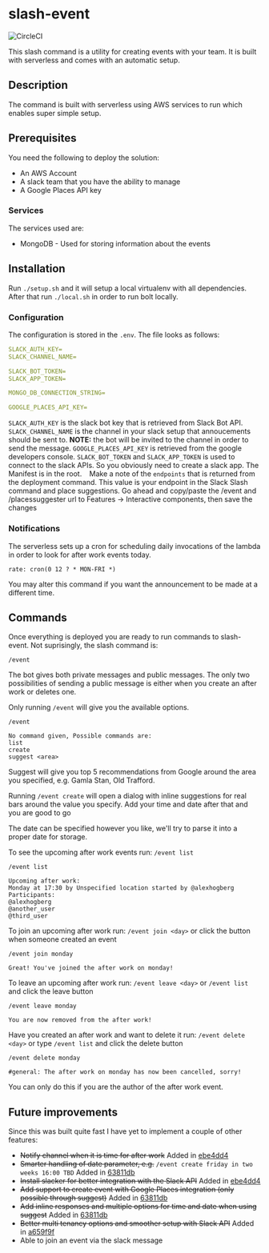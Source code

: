 # slash-event
![CircleCI](https://circleci.com/gh/alexhogberg/slash-event.svg?style=shield&circle-token=:circle-token)

This slash command is a utility for creating events with your team. It is built with serverless and comes with an automatic setup.

## Description
The command is built with serverless using AWS services to run which enables super simple setup.

## Prerequisites
You need the following to deploy the solution:
* An AWS Account
* A slack team that you have the ability to manage
* A Google Places API key

### Services
The services used are:
* MongoDB - Used for storing information about the events

## Installation
Run `./setup.sh` and it will setup a local virtualenv with all dependencies. After that run `./local.sh` in order to run bolt locally.

### Configuration
The configuration is stored in the `.env`. The file looks as follows:
```yml
SLACK_AUTH_KEY=
SLACK_CHANNEL_NAME=

SLACK_BOT_TOKEN=
SLACK_APP_TOKEN=

MONGO_DB_CONNECTION_STRING=

GOOGLE_PLACES_API_KEY=
```

`SLACK_AUTH_KEY` is the slack bot key that is retrieved from Slack Bot API.
`SLACK_CHANNEL_NAME` is the channel in your slack setup that annoucements should be sent to. __NOTE:__ the bot will be invited to the channel in order to send the message.
`GOOGLE_PLACES_API_KEY` is retrieved from the google developers console. `SLACK_BOT_TOKEN` and `SLACK_APP_TOKEN` is used to connect to the slack APIs. So you obviously need to create a slack app. The Manifest is in the root.
``
``
Make a note of the `endpoints` that is returned from the deployment command. This value is your endpoint in the Slack Slash command and place suggestions. Go ahead and copy/paste the /event and /placessuggester url to Features -> Interactive components, then save the changes

### Notifications
The serverless sets up a cron for scheduling daily invocations of the lambda in order to look for after work events today.

```
rate: cron(0 12 ? * MON-FRI *)
```
You may alter this command if you want the announcement to be made at a different time.


## Commands
Once everything is deployed you are ready to run commands to slash-event. Not suprisingly, the slash command is:

`/event`

The bot gives both private messages and public messages. The only two possibilities of sending a public message is either when you create an after work or deletes one.

Only running `/event` will give you the available options.

```
/event

No command given, Possible commands are:
list
create
suggest <area>
```

Suggest will give you top 5 recommendations from Google around the area you specified, e.g. Gamla Stan, Old Trafford.

Running `/event create` will open a dialog with inline suggestions for real bars
around the value you specify. Add your time and date after that and you are good to go

The date can be specified however you like, we'll try to parse it into a proper date for storage.

To see the upcoming after work events run: `/event list`
```
/event list

Upcoming after work:
Monday at 17:30 by Unspecified location started by @alexhogberg
Participants:
@alexhogberg
@another_user
@third_user
```
To join an upcoming after work run: `/event join <day>` or click the button when someone created an event
```
/event join monday

Great! You've joined the after work on monday!
```

To leave an upcoming after work run: `/event leave <day>` or `/event list` and click the leave button
```
/event leave monday

You are now removed from the after work!
```

Have you created an after work and want to delete it run: `/event delete <day>` or type `/event list` and click the delete button
```
/event delete monday

#general: The after work on monday has now been cancelled, sorry!
```

You can only do this if you are the author of the after work event.

## Future improvements
Since this was built quite fast I have yet to implement a couple of other features:
* ~~Notify channel when it is time for after work~~ Added in [ebe4dd4](https://github.com/alexhogberg/slash-event/commit/ebe4dd4164ef320117a9a905102d1a3d67861256)
* ~~Smarter handling of date parameter, e.g.~~ `/event create friday in two weeks 16:00 TBD` Added in [63811db](https://github.com/alexhogberg/slash-event/commit/63811bdcecbb82268f9574589e505cd007ad74bb)
* ~~Install slacker for better integration with the Slack API~~ Added in [ebe4dd4](https://github.com/alexhogberg/slash-event/commit/ebe4dd4164ef320117a9a905102d1a3d67861256)
* ~~Add support to create event with Google Places integration (only possible through suggest)~~ Added in [63811db](https://github.com/alexhogberg/slash-event/commit/63811bdcecbb82268f9574589e505cd007ad74bb)
* ~~Add inline responses and multiple options for time and date when using suggest~~ Added in [63811db](https://github.com/alexhogberg/slash-event/commit/63811bdcecbb82268f9574589e505cd007ad74bb)
* ~~Better multi tenancy options and smoother setup with Slack API~~ Added in [a659f9f](https://github.com/alexhogberg/slash-event/commit/a659f9f1acfcaf043a7dc47339da8ec1e384a15e)
* Able to join an event via the slack message
